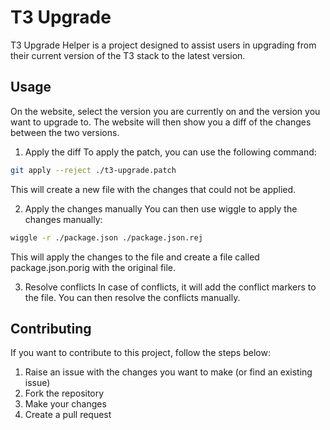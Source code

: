 # T3 Upgrade
T3 Upgrade Helper is a project designed to assist users in upgrading from their current version of the T3 stack to the latest version. 

## Usage
On the website, select the version you are currently on and the version you want to upgrade to. The website will then show you a diff of the changes between the two versions.

1. Apply the diff
To apply the patch, you can use the following command:
```bash
git apply --reject ./t3-upgrade.patch
```

This will create a new file with the changes that could not be applied.

2. Apply the changes manually
You can then use wiggle to apply the changes manually:

```bash
wiggle -r ./package.json ./package.json.rej
```

This will apply the changes to the file and create a file called package.json.porig with the original file.

3. Resolve conflicts
In case of conflicts, it will add the conflict markers to the file. You can then resolve the conflicts manually.

## Contributing
If you want to contribute to this project, follow the steps below:
1. Raise an issue with the changes you want to make (or find an existing issue)
2. Fork the repository
3. Make your changes
4. Create a pull request
